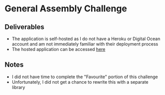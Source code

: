 # General Assembly Challenge

## Deliverables

* The application is self-hosted as I do not have a Heroku or Digital Ocean account and am not immediately familiar with their deployment process
* The hosted application can be accessed [here](http://node.rcheung.com/)

## Notes

* I did not have time to complete the "Favourite" portion of this challenge
* Unfortunately, I did not get a chance to rewrite this with a separate library
